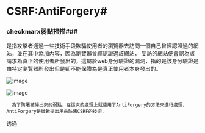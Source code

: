 # CSRF:AntiForgery#

### checkmarx弱點掃描###
    
是指攻擊者通過一些技術手段欺騙使用者的瀏覽器去訪問一個自己曾經認證過的網站，並在其中添加內容，因為瀏覽器曾經認證過該網站，
受訪的網站便會認為該請求為真正的使用者所發出的，這屬於web身分驗證的漏洞，指的是該身分驗證是由特定瀏覽器所發出但是卻不能保證為是真正使用者本身發出的。
  
![image](https://github.com/waitingSu/CSRF-AntiForgery/assets/67044426/4d33530f-3c0f-4839-8507-782bd5118e05)

![image](https://github.com/waitingSu/CSRF-AntiForgery/assets/67044426/1dd8f063-4ac4-4f03-865d-ec0892c6be5a)

      為了防堵被掃出來的弱點，在這次的處理上就使用了AntiForgery的方法來進行處理，AntiForgery是微軟提出用來防堵CSRF的技術，
透過
  

